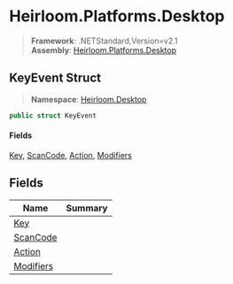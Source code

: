 # Heirloom.Platforms.Desktop

> **Framework**: .NETStandard,Version=v2.1  
> **Assembly**: [Heirloom.Platforms.Desktop][0]  

## KeyEvent Struct

> **Namespace**: [Heirloom.Desktop][0]  

```cs
public struct KeyEvent
```

#### Fields

[Key][1], [ScanCode][2], [Action][3], [Modifiers][4]

## Fields

| Name           | Summary |
|----------------|---------|
| [Key][1]       |         |
| [ScanCode][2]  |         |
| [Action][3]    |         |
| [Modifiers][4] |         |

[0]: ../../Heirloom.Platforms.Desktop.md
[1]: KeyEvent/Key.md
[2]: KeyEvent/ScanCode.md
[3]: KeyEvent/Action.md
[4]: KeyEvent/Modifiers.md
